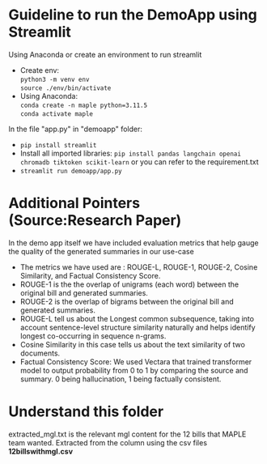 # Guideline to run the DemoApp using Streamlit

Using Anaconda or create an environment to run streamlit  
* Create env:  
    ```python3 -m venv env```   
    ```source ./env/bin/activate```  
* Using Anaconda:  
    ```conda create -n maple python=3.11.5```  
    ```conda activate maple```

In the file "app.py" in "demoapp" folder:
* ```pip install streamlit```
* Install all imported libraries: ```pip install pandas langchain openai chromadb tiktoken scikit-learn``` or you can refer to the requirement.txt
* ```streamlit run demoapp/app.py```

# Additional Pointers (Source:Research Paper)
In the demo app itself we have included evaluation metrics that help gauge the quality of the generated summaries in our use-case
* The metrics we have used are : ROUGE-L, ROUGE-1, ROUGE-2, Cosine Similarity, and Factual Consistency Score.
* ROUGE-1 is the the overlap of unigrams (each word) between the original bill and generated summaries.
* ROUGE-2 is the overlap of bigrams between the original bill and generated summaries.
* ROUGE-L tell us about the Longest common subsequence, taking into account sentence-level structure similarity naturally and helps identify longest co-occurring in sequence n-grams.
* Cosine Similarity in this case tells us about the text similarity of two documents.
* Factual Consistency Score: We used Vectara that trained transformer model to output probability from 0 to 1 by comparing the source and summary. 0 being hallucination, 1 being factually consistent.

# Understand this folder
extracted_mgl.txt is the relevant mgl content for the 12 bills that MAPLE team wanted. Extracted from the column using the csv files <b> 12billswithmgl.csv </b>

